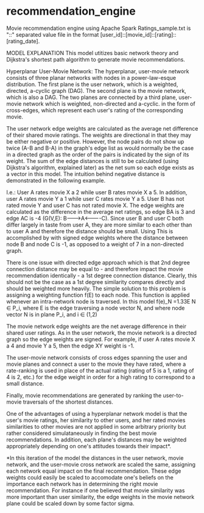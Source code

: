 # recommendation_engine
Movie recommendation engine using Apache Spark
Ratings_sample.txt is "::" separated value file in the format [user_id]::[movie_id]::[rating]::[rating_date]. 


MODEL EXPLANATION
This model utitizes basic network theory and Dijkstra's shortest path algorithm to generate movie recommendations.

Hyperplanar User-Movie Network: The hyperplanar, user-movie network consists of three planar networks with nodes in a power-law-esque distribution. The first plane is the user network, which is a weighted, directed, a-cyclic graph (DAG). The second plane is the movie network, which is also a DAG. The two planes are connected by a third plane, user-movie network which is weighted, non-directed and a-cyclic. in the form of cross-edges, which represent each user's rating of the corresponding movie. 

  The user network edge weights are calculated as the average net difference of their shared movie ratings. The weights are directional in that they may be either negative or positive. However, the node pairs do not show up twice (A-B and B-A) in the graph's edge list as would normally be the case in a directed graph as the order of the pairs is indicated by the sign of its weight. The sum of the edge distances is still to be calculated (using Dijkstra's algorithm, explained later) as the net sum so each edge exists as a vector in this model. The intuition behind negative distance is demonstrated in the following example. 
  
   I.e.: User A rates movie X a 2 while user B rates movie X a 5. In addition, user A rates movie Y a 1 while user C rates movie Y a 5. User B has not rated movie Y and user C has not rated movie X. The edge weights are calculated as the difference in the average net ratings, so edge BA is 3 and edge AC is -4 (G(V,E): B--->A<----C). Since user B and user C both differ largely in taste from user A, they are more similar to each other than to user A and therefore the distance should be small. Using This is accomplished by with signed edge weights where the distance between node B and node C is -1, as opposed to a weight of 7 in a non-directed graph. 
   
   There is one issue with directed edge approach which is that 2nd degree connection distance may be equal to - and therefore impact the movie recommendation identically - a 1st degree connection distance. Clearly, this should not be the case as a 1st degree similarity compares directly and should be weighted more heavily. The simple solution to this problem is assigning a weighting function f(E) to each node. This function is applied whenever an intra-network node is traversed. In this model f(e)_N =1.33E N ∈ P_i, where E is the edge traversing a node vector N, and where node vector N is in plane P_i, and i ∈ (1,2)
  
  The movie network edge weights are the net average difference in their shared user ratings. As in the user network, the movie network is a directed graph so the edge weights are signed. For example, if user A rates movie X a 4 and movie Y a 5, then the edge XY weight is -1. 
  
  The user-movie network consists of cross edges spanning the user and movie planes and connect a user to the movie they have rated, where a rate-ranking is used in place of the actual rating (rating of 5 is a 1, rating of 4 is 2, etc.) for the edge weight in order for a high rating to correspond to a small distance.
  
  Finally, movie recommendations are generated by ranking the user-to-movie traversals of the shortest distances. 
  
  One of the advantages of using a hyperplanar network model is that the user's movie ratings, her similarity to other users, and her rated movies similarities to other movies are not applied in some arbitrary priority but rather considered simulataneously in finding the best movie recommendations. In addition, each plane's distances may be weighted appropriately depending on one's attitudes towards their impact*.

 *In this iteration of the model the distances in the user network, movie network, and the user-movie cross network are scaled the same, assigning each network equal impact on the final recommendation. These edge weights could easily be scaled to accomodate one's beliefs on the importance each network has in determining the right movie recommendation. For instance if one believed that movie similarity was more important than user similarity, the edge weights in the movie network plane could be scaled down by some factor sigma.   

